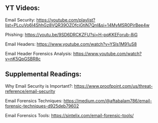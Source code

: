 ## YT Videos:

Email Security: https://youtube.com/playlist?list=PLcuVo6I4ShhGz8VQR39OZOfciGtjN7QnI&si=14MyMSR0PirBee4w

Phishing: https://youtu.be/9SD6DRCKZFU?si=H-pqKKEForub-8iG

Email Headers: https://www.youtube.com/watch?v=YSIs1M91uS8

Email Header Forensics Analysis: https://www.youtube.com/watch?v=nK5QpGSBR8c



## Supplemental Readings:

Why Email Security is Important?: https://www.proofpoint.com/us/threat-reference/email-security

Email Forensics Techniques: https://medium.com/@aftabalam786/email-forensic-techniques-d925deb79602

Email Forensics Tools: https://sintelix.com/email-forensic-tools/

